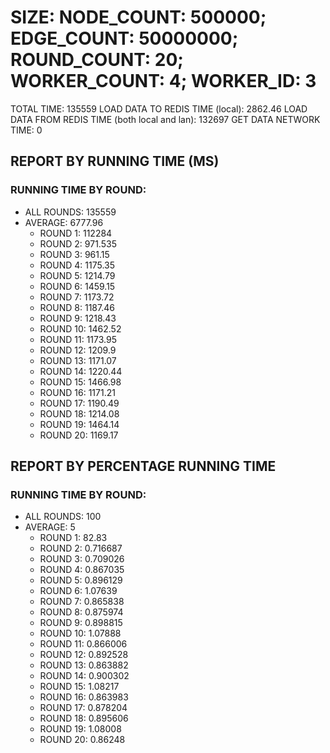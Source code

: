 
# SIZE: NODE_COUNT: 500000; EDGE_COUNT: 50000000; ROUND_COUNT: 20; WORKER_COUNT: 4; WORKER_ID: 3
 TOTAL TIME: 135559
 LOAD DATA TO REDIS TIME (local): 2862.46
 LOAD DATA FROM REDIS TIME (both local and lan): 132697
 GET DATA NETWORK TIME: 0

## REPORT BY RUNNING TIME (MS)

 ### RUNNING TIME BY ROUND:

  + ALL ROUNDS: 135559
  + AVERAGE: 6777.96
     + ROUND 1: 112284
     + ROUND 2: 971.535
     + ROUND 3: 961.15
     + ROUND 4: 1175.35
     + ROUND 5: 1214.79
     + ROUND 6: 1459.15
     + ROUND 7: 1173.72
     + ROUND 8: 1187.46
     + ROUND 9: 1218.43
     + ROUND 10: 1462.52
     + ROUND 11: 1173.95
     + ROUND 12: 1209.9
     + ROUND 13: 1171.07
     + ROUND 14: 1220.44
     + ROUND 15: 1466.98
     + ROUND 16: 1171.21
     + ROUND 17: 1190.49
     + ROUND 18: 1214.08
     + ROUND 19: 1464.14
     + ROUND 20: 1169.17

## REPORT BY PERCENTAGE RUNNING TIME

 ### RUNNING TIME BY ROUND:

  + ALL ROUNDS: 100
  + AVERAGE: 5
     + ROUND 1: 82.83
     + ROUND 2: 0.716687
     + ROUND 3: 0.709026
     + ROUND 4: 0.867035
     + ROUND 5: 0.896129
     + ROUND 6: 1.07639
     + ROUND 7: 0.865838
     + ROUND 8: 0.875974
     + ROUND 9: 0.898815
     + ROUND 10: 1.07888
     + ROUND 11: 0.866006
     + ROUND 12: 0.892528
     + ROUND 13: 0.863882
     + ROUND 14: 0.900302
     + ROUND 15: 1.08217
     + ROUND 16: 0.863983
     + ROUND 17: 0.878204
     + ROUND 18: 0.895606
     + ROUND 19: 1.08008
     + ROUND 20: 0.86248

